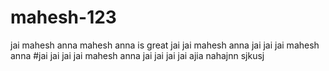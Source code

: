 # mahesh-123
jai mahesh anna
mahesh anna is great
jai jai mahesh anna
jai jai jai mahesh anna
#jai jai jai jai mahesh anna
jai jai jai jai ajia nahajnn sjkusj
